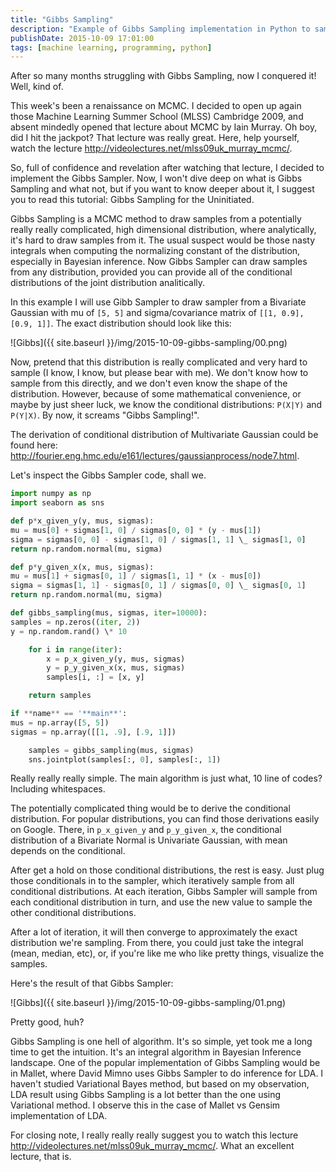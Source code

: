 ```yaml
---
title: "Gibbs Sampling"
description: "Example of Gibbs Sampling implementation in Python to sample from a Bivariate Gaussian."
publishDate: 2015-10-09 17:01:00
tags: [machine learning, programming, python]
---
```


After so many months struggling with Gibbs Sampling, now I conquered it! Well, kind of.

This week's been a renaissance on MCMC. I decided to open up again those Machine Learning Summer School (MLSS) Cambridge 2009, and absent mindedly opened that lecture about MCMC by Iain Murray. Oh boy, did I hit the jackpot? That lecture was really great. Here, help yourself, watch the lecture <http://videolectures.net/mlss09uk_murray_mcmc/>.

So, full of confidence and revelation after watching that lecture, I decided to implement the Gibbs Sampler. Now, I won't dive deep on what is Gibbs Sampling and what not, but if you want to know deeper about it, I suggest you to read this tutorial: Gibbs Sampling for the Uninitiated.

Gibbs Sampling is a MCMC method to draw samples from a potentially really really complicated, high dimensional distribution, where analytically, it's hard to draw samples from it. The usual suspect would be those nasty integrals when computing the normalizing constant of the distribution, especially in Bayesian inference. Now Gibbs Sampler can draw samples from any distribution, provided you can provide all of the conditional distributions of the joint distribution analitically.

In this example I will use Gibb Sampler to draw sampler from a Bivariate Gaussian with mu of `[5, 5]` and sigma/covariance matrix of `[[1, 0.9], [0.9, 1]]`. The exact distribution should look like this:

![Gibbs]({{ site.baseurl }}/img/2015-10-09-gibbs-sampling/00.png)

Now, pretend that this distribution is really complicated and very hard to sample (I know, I know, but please bear with me). We don't know how to sample from this directly, and we don't even know the shape of the distribution. However, because of some mathematical convenience, or maybe by just sheer luck, we know the conditional distributions: `P(X|Y)` and `P(Y|X)`. By now, it screams "Gibbs Sampling!".

The derivation of conditional distribution of Multivariate Gaussian could be found here: <http://fourier.eng.hmc.edu/e161/lectures/gaussianprocess/node7.html>.

Let's inspect the Gibbs Sampler code, shall we.

```python
import numpy as np
import seaborn as sns

def p*x_given_y(y, mus, sigmas):
mu = mus[0] + sigmas[1, 0] / sigmas[0, 0] * (y - mus[1])
sigma = sigmas[0, 0] - sigmas[1, 0] / sigmas[1, 1] \_ sigmas[1, 0]
return np.random.normal(mu, sigma)

def p*y_given_x(x, mus, sigmas):
mu = mus[1] + sigmas[0, 1] / sigmas[1, 1] * (x - mus[0])
sigma = sigmas[1, 1] - sigmas[0, 1] / sigmas[0, 0] \_ sigmas[0, 1]
return np.random.normal(mu, sigma)

def gibbs_sampling(mus, sigmas, iter=10000):
samples = np.zeros((iter, 2))
y = np.random.rand() \* 10

    for i in range(iter):
        x = p_x_given_y(y, mus, sigmas)
        y = p_y_given_x(x, mus, sigmas)
        samples[i, :] = [x, y]

    return samples

if **name** == '**main**':
mus = np.array([5, 5])
sigmas = np.array([[1, .9], [.9, 1]])

    samples = gibbs_sampling(mus, sigmas)
    sns.jointplot(samples[:, 0], samples[:, 1])

```

Really really really simple. The main algorithm is just what, 10 line of codes? Including whitespaces.

The potentially complicated thing would be to derive the conditional distribution. For popular distributions, you can find those derivations easily on Google. There, in `p_x_given_y` and `p_y_given_x`, the conditional distribution of a Bivariate Normal is Univariate Gaussian, with mean depends on the conditional.

After get a hold on those conditional distributions, the rest is easy. Just plug those conditionals in to the sampler, which iteratively sample from all conditional distributions. At each iteration, Gibbs Sampler will sample from each conditional distribution in turn, and use the new value to sample the other conditional distributions.

After a lot of iteration, it will then converge to approximately the exact distribution we're sampling. From there, you could just take the integral (mean, median, etc), or, if you're like me who like pretty things, visualize the samples.

Here's the result of that Gibbs Sampler:

![Gibbs]({{ site.baseurl }}/img/2015-10-09-gibbs-sampling/01.png)

Pretty good, huh?

Gibbs Sampling is one hell of algorithm. It's so simple, yet took me a long time to get the intuition. It's an integral algorithm in Bayesian Inference landscape. One of the popular implementation of Gibbs Sampling would be in Mallet, where David Mimno uses Gibbs Sampler to do inference for LDA. I haven't studied Variational Bayes method, but based on my observation, LDA result using Gibbs Sampling is a lot better than the one using Variational method. I observe this in the case of Mallet vs Gensim implementation of LDA.

For closing note, I really really really suggest you to watch this lecture <http://videolectures.net/mlss09uk_murray_mcmc/>. What an excellent lecture, that is.
